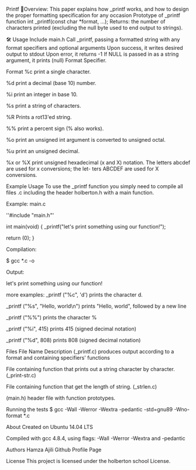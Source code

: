 Printf
📃Overview:
This paper explains how _printf works, and how to design the proper formatting specification for any occasion Prototype of _printf function int _printf(const char *format, ...); Returns: the number of characters printed (excluding the null byte used to end output to strings).

🛠 Usage
Include main.h Call _printf, passing a formatted string with any format specifiers and optional arguments Upon success, it writes desired output to stdout Upon error, it returns -1 If NULL is passed in as a string argument, it prints (null) Format Specifier.

Format
%c print a single character.

%d print a decimal (base 10) number.

%i print an integer in base 10.

%s print a string of characters.

%R Prints a rot13'ed string.

%% print a percent sign (% also works).

%o print an unsigned int argument is converted to unsigned octal.

%u print an unsigned decimal.

%x or %X print unsigned hexadecimal (x and X) notation. The letters abcdef are used for x conversions; the let- ters ABCDEF are used for X conversions.

Example Usage
To use the _printf function you simply need to compile all files .c including the header holberton.h with a main function.

Example:
main.c

''#include "main.h"'


int main(void) { _printf("let's print something using our function!");

return (0); }

Compilation:

$ gcc *.c -o

Output:

let's print something using our function!

more examples:
_printf ("%c", 'd') prints the character d.

_printf ("%s", "Hello, world\n") prints "Hello, world", followed by a new line

_printf ("%%") prints the character %

_printf ("%i", 415) prints 415 (signed decimal notation)

_printf ("%d", 808) prints 808 (signed decimal notation)

Files
File Name Description (_printf.c) produces output according to a format
and containing specifiers' functions

File containing function that prints out a string character by character.(_print-str.c)

File containing function that get the length of string. (_strlen.c)

(main.h) header file with function prototypes.

Running the tests
$ gcc -Wall -Werror -Wextra -pedantic -std=gnu89 -Wno-format *.c

About
Created on Ubuntu 14.04 LTS

Compiled with gcc 4.8.4, using flags: -Wall -Werror -Wextra and -pedantic

Authors
Hamza Ajili Github Profile Page

License
This project is licensed under the holberton school License.
